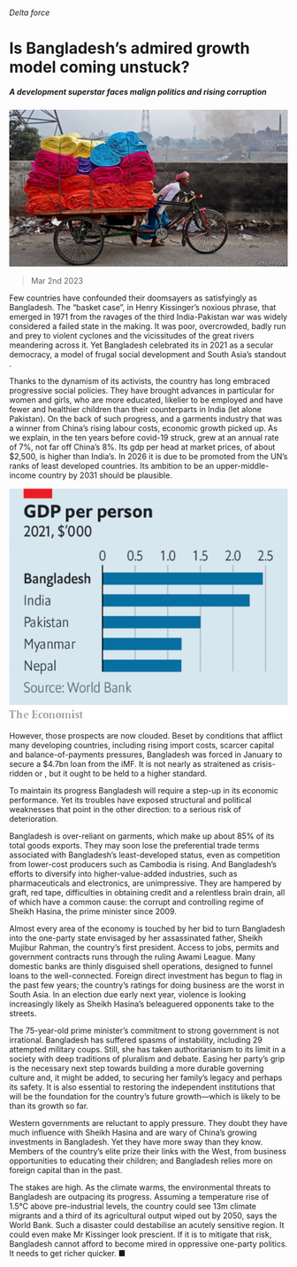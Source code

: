 ###### Delta force

# Is Bangladesh’s admired growth model coming unstuck? 

##### A development superstar faces malign politics and rising corruption 

![image](images/20230304_LDP502.jpg) 

> Mar 2nd 2023 

Few countries have confounded their doomsayers as satisfyingly as Bangladesh. The “basket case”, in Henry Kissinger’s noxious phrase, that emerged in 1971 from the ravages of the third India-Pakistan war was widely considered a failed state in the making. It was poor, overcrowded, badly run and prey to violent cyclones and the vicissitudes of the great rivers meandering across it. Yet Bangladesh celebrated its  in 2021 as a secular democracy, a model of frugal social development and South Asia’s standout . 

Thanks to the dynamism of its activists, the country has long embraced progressive social policies. They have brought advances in particular for women and girls, who are more educated, likelier to be employed and have fewer and healthier children than their counterparts in India (let alone Pakistan). On the back of such progress, and a garments industry that was a winner from China’s rising labour costs, economic growth picked up. As we explain, in the ten years before covid-19 struck,  grew at an annual rate of 7%, not far off China’s 8%. Its gdp per head at market prices, of about $2,500, is higher than India’s. In 2026 it is due to be promoted from the UN’s ranks of least developed countries. Its ambition to be an upper-middle-income country by 2031 should be plausible. 

![image](images/20230304_LDC191.png) 


However, those prospects are now clouded. Beset by conditions that afflict many developing countries, including rising import costs, scarcer capital and balance-of-payments pressures, Bangladesh was forced in January to secure a $4.7bn loan from the iMF. It is not nearly as straitened as crisis-ridden  or , but it ought to be held to a higher standard. 

To maintain its progress Bangladesh will require a step-up in its economic performance. Yet its troubles have exposed structural and political weaknesses that point in the other direction: to a serious risk of deterioration.

Bangladesh is over-reliant on garments, which make up about 85% of its total goods exports. They may soon lose the preferential trade terms associated with Bangladesh’s least-developed status, even as competition from lower-cost producers such as Cambodia is rising. And Bangladesh’s efforts to diversify into higher-value-added industries, such as pharmaceuticals and electronics, are unimpressive. They are hampered by graft, red tape, difficulties in obtaining credit and a relentless brain drain, all of which have a common cause: the corrupt and controlling regime of Sheikh Hasina, the prime minister since 2009.

Almost every area of the economy is touched by her bid to turn Bangladesh into the one-party state envisaged by her assassinated father, Sheikh Mujibur Rahman, the country’s first president. Access to jobs, permits and government contracts runs through the ruling Awami League. Many domestic banks are thinly disguised shell operations, designed to funnel loans to the well-connected. Foreign direct investment has begun to flag in the past few years; the country’s ratings for doing business are the worst in South Asia. In an election due early next year, violence is looking increasingly likely as Sheikh Hasina’s beleaguered opponents take to the streets.

The 75-year-old prime minister’s commitment to strong government is not irrational. Bangladesh has suffered spasms of instability, including 29 attempted military coups. Still, she has taken authoritarianism to its limit in a society with deep traditions of pluralism and debate. Easing her party’s grip is the necessary next step towards building a more durable governing culture and, it might be added, to securing her family’s legacy and perhaps its safety. It is also essential to restoring the independent institutions that will be the foundation for the country’s future growth—which is likely to be  than its growth so far.

Western governments are reluctant to apply pressure. They doubt they have much influence with Sheikh Hasina and are wary of China’s growing investments in Bangladesh. Yet they have more sway than they know. Members of the country’s elite prize their links with the West, from business opportunities to educating their children; and Bangladesh relies more on foreign capital than in the past.

The stakes are high. As the climate warms, the environmental threats to Bangladesh are outpacing its progress. Assuming a temperature rise of 1.5°C above pre-industrial levels, the country could see 13m climate migrants and a third of its agricultural output wiped out by 2050, says the World Bank. Such a disaster could destabilise an acutely sensitive region. It could even make Mr Kissinger look prescient. If it is to mitigate that risk, Bangladesh cannot afford to become mired in oppressive one-party politics. It needs to get richer quicker. ■

